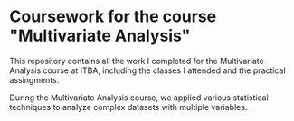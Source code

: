 # Coursework for the course "Multivariate Analysis"

This repository contains all the work I completed for the Multivariate Analysis course at ITBA, including the classes I attended and the practical assingments. 

During the Multivariate Analysis course, we applied various statistical techniques to analyze complex datasets with multiple variables. 
